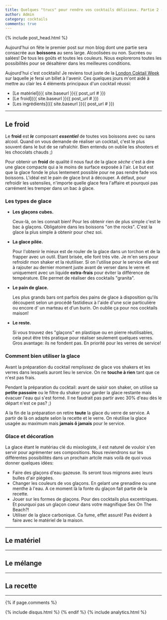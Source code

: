 ```yaml
---
title: Quelques "trucs" pour rendre vos cocktails délicieux. Partie 2 - le froid
author: Admin
category: cocktails
comments: true
---
```


{% include post_head.html %}

Aujourd'hui on fête le premier post sur mon blog dont une partie sera consacrée aux **boissons** au sens large. Alcoolisées ou non. Sucrées ou salées! De tous les goûts et toutes les couleurs. Nous explorerons toutes les possibilités pour se désaltérer dans les meilleures conditions.

Aujourd'hui c'est cocktails! Je reviens tout juste de la [London Coktail Week](https://drinkup.london/cocktailweek/) sur laquelle je ferai un billet à l'avenir. Ces quelques jours m'ont aidé à mettre au clair les 4 éléments principaux d'un cocktail réussi:

- [Le matériel]({{ site.baseurl }}{{ post_url # }})
- [Le froid]({{ site.baseurl }}{{ post_url # }})
- [Les ingrédients]({{ site.baseurl }}{{ post_url # }})

---

## [](#le-froid)Le froid

Le **froid** est ***le*** composant ***essentiel*** de toutes vos boissons avec ou sans alcool. Quand on vous demande de réaliser un cocktail, c'est le plus souvent dans le but de se rafraîchir. Bien entendu on oublie les shooters et les chocolats chauds ;)

Pour obtenir un **froid** de qualité il nous faut de la glace *sèche* c'est à dire une glace compacte qui a le moins de surface exposée à l'air. Le but est que la glace fonde le plus lentement possible pour ne pas rendre fade vos boissons. L'idéal est le pain de glace brut à découper. A défaut, pour refroidir les ustensiles, n'importe quelle glace fera l'affaire et pourquoi pas carrément les tremper dans un bac à glace.

### Les types de glace
- **Les glaçons cubes.**

  Ceux-là, on les connait bien! Pour les obtenir rien de plus simple c'est le bac à glaçons. Obligatoire dans les boissons  "on the rocks". C'est la glace la plus simple à obtenir pour chez soi.

- **La glace pilée.**

  Pour l'obtenir le mieux est de rouler de la glace dans un torchon et de la frapper avec un outil. Etant brisée, elle font très vite. Je m'en sers pour refroidir mon shaker et la réutiliser. Si on l'utilise pour le service elle est à rajouter au dernier moment juste avant de verser dans le verre et uniquement avec un liquide **extra-frais** pour éviter la différence de température. Elle permet de réaliser des cocktails "granita".

- **Le pain de glace.**

  Les plus grands bars ont parfois des pains de glace à disposition qu'ils découpent selon un procédé fastidieux à l'aide d'une scie particulière ou encore d' un marteau et d'un burin. On oublie ça pour nos cocktails maison!  

- **Le reste.**

  Si vous trouvez des "glaçons" en plastique ou en pierre réutilisables, cela peut être très pratique pour réaliser seulement quelques verres. Gros avantage: ils ne fondent pas. En priorité pour les verres de service! 

### Comment bien utiliser la glace
Avant la préparation du cocktail remplissez de glace vos shakers et les verres dans lesquels auront lieu le service. On ne **touche à rien** tant que ce n'est pas frais.

Pendant la préparation du cocktail: avant de saisir son shaker, on utilise sa **petite passoire** ou le filtre du shaker pour garder la glace restante mais évacuer l'eau qui s'est formé. Il ne faudrait pas partir avec 30% d'eau dès le départ n'est ce pas? ;)

A la fin de la préparation on retire **toute** la glace du verre de service. A partir de là on adapte selon la recette et le verre. On réutilise la glace usagée au maximum mais **jamais ô jamais** pour le service.

### Glace et décoration
La glace étant le matériau clé du mixologiste, il est naturel de vouloir s'en servir pour agrémenter ses compositions.
Nous reviendrons sur les différentes possibilités dans un prochain artcile mais voilà de quoi vous donner quelques idées:
- Faire des glaçons d'eau gazeuse. Ils seront tous mignons avec leurs bulles d'air piégées.
- Changer les couleurs de vos glaçons. En gelant une grenadine ou une menthe à l'eau. A ce moment là la fonte du glaçon fait partie de la recette.
- Jouer sur les formes de glaçons. Pour des cocktails plus excentriques. Et pourquoi pas un glaçon coeur dans votre magnifique Sex On The Beach?!
- Utiliser de la glace carbonique. Ca fume, effet assuré! Pas évident à faire avec le matériel de la maison. 

---
## [](#le-materiel)Le matériel
---
## [](#le-melange)Le mélange
---
## [](#la-recette)La recette
---

{% if page.comments %}
<a href="http://{{site.url}}{{page.url}}#disqus_thread"
   data-disqus-identifier="{{page.url}}"></a>
<div id="disqus_thread"></div>
{% include disqus.html %}
{% endif %}
{% include analytics.html %}

